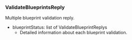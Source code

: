 ### ValidateBlueprintsReply
Multiple blueprint validation reply.

- blueprintStatus: list of ValidateBlueprintReplys
  - Detailed information about each blueprint validation.
